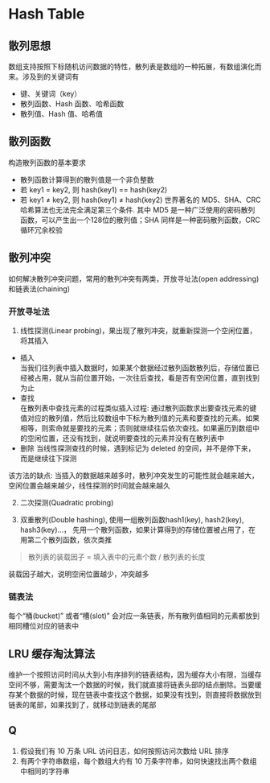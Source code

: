 # Hash Table

## 散列思想
数组支持按照下标随机访问数据的特性，散列表是数组的一种拓展，有数组演化而来。涉及到的关键词有
- 键、关键词（key）
- 散列函数、Hash 函数、哈希函数
- 散列值、Hash 值、哈希值

## 散列函数
构造散列函数的基本要求
- 散列函数计算得到的散列值是一个非负整数
- 若 key1 = key2, 则 hash(key1) == hash(key2)
- 若 key1 ≠ key2, 则 hash(key1) ≠ hash(key2)
世界著名的 MD5、SHA、CRC 哈希算法也无法完全满足第三个条件. 其中 MD5 是一种广泛使用的密码散列函数，可以产生出一个128位的散列值；SHA 同样是一种密码散列函数，CRC 循环冗余校验

## 散列冲突
如何解决散列冲突问题，常用的散列冲突有两类，开放寻址法(open addressing) 和链表法(chaining)

### 开放寻址法
1. 线性探测(Linear probing)，果出现了散列冲突，就重新探测一个空闲位置，将其插入
- 插入  
当我们往列表中插入数据时，如果某个数据经过散列函数散列后，存储位置已经被占用，就从当前位置开始，一次往后查找，看是否有空闲位置，直到找到为止
- 查找  
在散列表中查找元素的过程类似插入过程: 通过散列函数求出要查找元素的键值对应的散列值，然后比较数组中下标为散列值的元素和要查找的元素。如果相等，则索命就是要找的元素；否则就继续往后依次查找。如果遍历到数组中的空闲位置，还没有找到，就说明要查找的元素并没有在散列表中
- 删除
当线性探测查找的时候，遇到标记为 deleted 的空间，并不是停下来，而是继续往下探测

该方法的缺点: 当插入的数据越来越多时，散列冲突发生的可能性就会越来越大，空闲位置会越来越少，线性探测的时间就会越来越久

2. 二次探测(Quadratic probing)

3. 双重散列(Double hashing), 使用一组散列函数hash1(key), hash2(key), hash3(key)...， 先用一个散列函数，如果计算得到的存储位置被占用了，在用第二个散列函数，依次类推

> 散列表的装载因子 = 填入表中的元素个数 / 散列表的长度

装载因子越大，说明空闲位置越少，冲突越多

### 链表法
每个“桶(bucket)” 或者“槽(slot)” 会对应一条链表，所有散列值相同的元素都放到相同槽位对应的链表中

## LRU 缓存淘汰算法
维护一个按照访问时间从大到小有序排列的链表结构，因为缓存大小有限，当缓存空间不够，需要淘汰一个数据的时候，我们就直接将链表头部的结点删除。当要缓存某个数据的时候，现在链表中查找这个数据，如果没有找到，则直接将数据放到链表的尾部，如果找到了，就移动到链表的尾部



## Q
1. 假设我们有 10 万条 URL 访问日志，如何按照访问次数给 URL 排序
2. 有两个字符串数组，每个数组大约有 10 万条字符串，如何快速找出两个数组中相同的字符串




 

